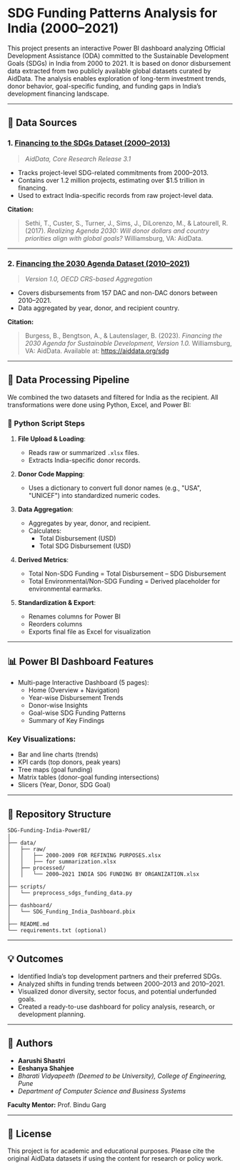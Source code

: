 
# SDG Funding Patterns Analysis for India (2000–2021)

This project presents an interactive Power BI dashboard analyzing Official Development Assistance (ODA) committed to the Sustainable Development Goals (SDGs) in India from 2000 to 2021. It is based on donor disbursement data extracted from two publicly available global datasets curated by AidData. The analysis enables exploration of long-term investment trends, donor behavior, goal-specific funding, and funding gaps in India’s development financing landscape.

---

## 📂 Data Sources

### 1. [Financing to the SDGs Dataset (2000–2013)](https://www.aiddata.org/data/financing-to-the-sdgs-dataset)
> *AidData, Core Research Release 3.1*

- Tracks project-level SDG-related commitments from 2000–2013.
- Contains over 1.2 million projects, estimating over $1.5 trillion in financing.
- Used to extract India-specific records from raw project-level data.

**Citation:**
> Sethi, T., Custer, S., Turner, J., Sims, J., DiLorenzo, M., & Latourell, R. (2017). *Realizing Agenda 2030: Will donor dollars and country priorities align with global goals?* Williamsburg, VA: AidData.

---

### 2. [Financing the 2030 Agenda Dataset (2010–2021)](https://www.aiddata.org/data/financing-the-2030-agenda-for-sustainable-development-version-1-0)
> *Version 1.0, OECD CRS-based Aggregation*

- Covers disbursements from 157 DAC and non-DAC donors between 2010–2021.
- Data aggregated by year, donor, and recipient country.

**Citation:**
> Burgess, B., Bengtson, A., & Lautenslager, B. (2023). *Financing the 2030 Agenda for Sustainable Development, Version 1.0.* Williamsburg, VA: AidData. Available at: https://aiddata.org/sdg

---

## 🔧 Data Processing Pipeline

We combined the two datasets and filtered for India as the recipient. All transformations were done using Python, Excel, and Power BI:

### 🔁 Python Script Steps

1. **File Upload & Loading**:
   - Reads raw or summarized `.xlsx` files.
   - Extracts India-specific donor records.

2. **Donor Code Mapping**:
   - Uses a dictionary to convert full donor names (e.g., "USA", "UNICEF") into standardized numeric codes.

3. **Data Aggregation**:
   - Aggregates by year, donor, and recipient.
   - Calculates:
     - Total Disbursement (USD)
     - Total SDG Disbursement (USD)

4. **Derived Metrics**:
   - Total Non-SDG Funding = Total Disbursement – SDG Disbursement
   - Total Environmental/Non-SDG Funding = Derived placeholder for environmental earmarks.

5. **Standardization & Export**:
   - Renames columns for Power BI
   - Reorders columns
   - Exports final file as Excel for visualization

---

## 📊 Power BI Dashboard Features

- Multi-page Interactive Dashboard (5 pages):
  - Home (Overview + Navigation)
  - Year-wise Disbursement Trends
  - Donor-wise Insights
  - Goal-wise SDG Funding Patterns
  - Summary of Key Findings

### Key Visualizations:
- Bar and line charts (trends)
- KPI cards (top donors, peak years)
- Tree maps (goal funding)
- Matrix tables (donor-goal funding intersections)
- Slicers (Year, Donor, SDG Goal)

---

## 🧾 Repository Structure

```
SDG-Funding-India-PowerBI/
│
├── data/
│   ├── raw/
│   │   ├── 2000-2009 FOR REFINING PURPOSES.xlsx
│   │   ├── for summarization.xlsx
│   ├── processed/
│   │   └── 2000–2021 INDIA SDG FUNDING BY ORGANIZATION.xlsx
│
├── scripts/
│   └── preprocess_sdgs_funding_data.py
│
├── dashboard/
│   └── SDG_Funding_India_Dashboard.pbix
│
├── README.md
└── requirements.txt (optional)
```

---

## 💡 Outcomes

- Identified India’s top development partners and their preferred SDGs.
- Analyzed shifts in funding trends between 2000–2013 and 2010–2021.
- Visualized donor diversity, sector focus, and potential underfunded goals.
- Created a ready-to-use dashboard for policy analysis, research, or development planning.

---

## 👥 Authors

- **Aarushi Shastri**
- **Eeshanya Shahjee**
- *Bharati Vidyapeeth (Deemed to be University), College of Engineering, Pune*
- *Department of Computer Science and Business Systems*

**Faculty Mentor:** Prof. Bindu Garg

---

## 📎 License

This project is for academic and educational purposes. Please cite the original AidData datasets if using the content for research or policy work.
